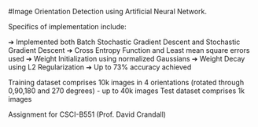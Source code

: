 #Image Orientation Detection using Artificial Neural Network.

Specifics of implementation include:
  
  ➔ Implemented both Batch Stochastic Gradient Descent and Stochastic Gradient Descent 
  ➔ Cross Entropy Function and Least mean square errors used
  ➔ Weight Initialization using normalized Gaussians 
  ➔ Weight Decay using L2 Regularization 
  ➔ Up to 73% accuracy achieved   

Training dataset comprises 10k images in 4 orientations (rotated through 0,90,180 and 270 degrees) - up to 40k images
Test dataset comprises 1k images


Assignment for CSCI-B551 (Prof. David Crandall)

